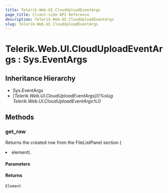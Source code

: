 ```yaml
---
title: Telerik.Web.UI.CloudUploadEventArgs
page_title: Client-side API Reference
description: Telerik.Web.UI.CloudUploadEventArgs
slug: Telerik.Web.UI.CloudUploadEventArgs
---
```


# Telerik.Web.UI.CloudUploadEventArgs : Sys.EventArgs 

## Inheritance Hierarchy

* Sys.EventArgs
* *[Telerik.Web.UI.CloudUploadEventArgs]({%slug Telerik.Web.UI.CloudUploadEventArgs%})*

## Methods

### get_row

Returns the created row from the FileListPanel section (<LI> element).

#### Parameters

#### Returns

`Element` 